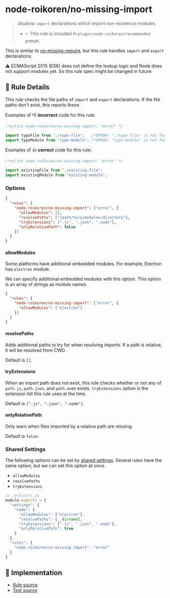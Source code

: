 # node-roikoren/no-missing-import
> disallow `import` declarations which import non-existence modules
> - ⭐️ This rule is included in `plugin:node-roikoren/recommended` preset.

This is similar to [no-missing-require](no-missing-require.md), but this rule handles `import` and `export` declarations.

:warning: ECMAScript 2015 (ES6) does not define the lookup logic and Node does not support modules yet. So this rule spec might be changed in future.

## 📖 Rule Details

This rule checks the file paths of `import` and `export` declarations.
If the file paths don't exist, this reports these.

Examples of :-1: **incorrect** code for this rule:

```js
/*eslint node-roikoren/no-missing-import: "error" */

import typoFile from "./typo-file";   /*ERROR: "./typo-file" is not found.*/
import typoModule from "typo-module"; /*ERROR: "typo-module" is not found.*/
```

Examples of :+1: **correct** code for this rule:

```js
/*eslint node-roikoren/no-missing-import: "error" */

import existingFile from "./existing-file";
import existingModule from "existing-module";
```

### Options

```json
{
  "rules": {
    "node-roikoren/no-missing-import": ["error", {
      "allowModules": [],
      "resolvePaths": ["/path/to/a/modules/directory"],
      "tryExtensions": [".js", ".json", ".node"],
      "onlyRelativePath": false
    }]
  }
}
```

#### allowModules

Some platforms have additional embedded modules.
For example, Electron has `electron` module.

We can specify additional embedded modules with this option.
This option is an array of strings as module names.

```json
{
  "rules": {
    "node-roikoren/no-missing-import": ["error", {
      "allowModules": ["electron"]
    }]
  }
}
```

#### resolvePaths

Adds additional paths to try for when resolving imports.
If a path is relative, it will be resolved from CWD.

Default is `[]`.

#### tryExtensions

When an import path does not exist, this rule checks whether or not any of `path.js`, `path.json`, and `path.node` exists.
`tryExtensions` option is the extension list this rule uses at the time.

Default is `[".js", ".json", ".node"]`.

#### onlyRelativePath

Only warn when files imported by a relative path are missing.

Default is `false`.

### Shared Settings

The following options can be set by [shared settings](http://eslint.org/docs/user-guide/configuring.html#adding-shared-settings).
Several rules have the same option, but we can set this option at once.

- `allowModules`
- `resolvePaths`
- `tryExtensions`

```js
// .eslintrc.js
module.exports = {
  "settings": {
    "node": {
      "allowModules": ["electron"],
      "resolvePaths": [__dirname],
      "tryExtensions": [".js", ".json", ".node"],
      "onlyRelativePath": true
    }
  },
  "rules": {
    "node-roikoren/no-missing-import": "error"
  }
}
```

## 🔎 Implementation

- [Rule source](https://github.com/roikoren755/eslint-plugin-node/blob/v0.0.1/src/rules/no-missing-import.ts)
- [Test source](https://github.com/roikoren755/eslint-plugin-node/blob/v0.0.1/tests/src/rules/no-missing-import.ts)
